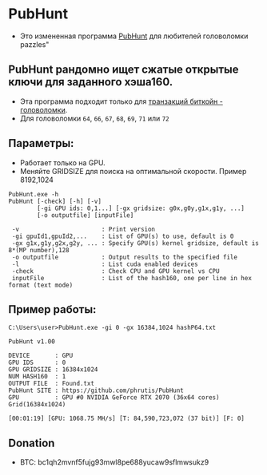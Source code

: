 # PubHunt
- Это измененная программа [PubHunt](https://github.com/kanhavishva/PubHunt) для любителей головоломки pazzles"
## PubHunt рандомно ищет сжатые открытые ключи для заданного хэша160.
- Эта программа подходит только для [транзакций биткойн - головоломки](https://www.blockchain.com/btc/tx/08389f34c98c606322740c0be6a7125d9860bb8d5cb182c02f98461e5fa6cd15).
- Для головоломки ```64```, ```66```, ```67```, ```68```, ```69```, ```71``` или ```72``` 
## Параметры:
-  Работает только на GPU.
-  Меняйте GRIDSIZE для поиска на оптимальной скорости. Пример 8192,1024 
```
PubHunt.exe -h
PubHunt [-check] [-h] [-v]
        [-gi GPU ids: 0,1...] [-gx gridsize: g0x,g0y,g1x,g1y, ...]
        [-o outputfile] [inputFile]

 -v                       : Print version
 -gi gpuId1,gpuId2,...    : List of GPU(s) to use, default is 0
 -gx g1x,g1y,g2x,g2y, ... : Specify GPU(s) kernel gridsize, default is 8*(MP number),128
 -o outputfile            : Output results to the specified file
 -l                       : List cuda enabled devices
 -check                   : Check CPU and GPU kernel vs CPU
 inputFile                : List of the hash160, one per line in hex format (text mode)
```

## Пример работы:
```
C:\Users\user>PubHunt.exe -gi 0 -gx 16384,1024 hashP64.txt

PubHunt v1.00

DEVICE       : GPU
GPU IDS      : 0
GPU GRIDSIZE : 16384x1024
NUM HASH160  : 1
OUTPUT FILE  : Found.txt
PubHunt SITE : https://github.com/phrutis/PubHunt
GPU          : GPU #0 NVIDIA GeForce RTX 2070 (36x64 cores) Grid(16384x1024)

[00:01:19] [GPU: 1068.75 MH/s] [T: 84,590,723,072 (37 bit)] [F: 0]
```
## Donation
- BTC: bc1qh2mvnf5fujg93mwl8pe688yucaw9sflmwsukz9
